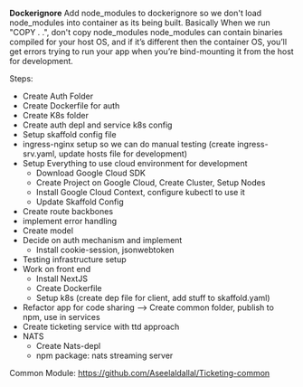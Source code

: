 **Dockerignore**
Add node_modules to dockerignore so we don't load node_modules into container as its being built. Basically When we run "COPY . .", don't copy node_modules
node_modules can contain binaries compiled for your host OS, and if it’s different then the container OS, you’ll get errors trying to run your app when you’re bind-mounting it from the host for development.

Steps:

- Create Auth Folder
- Create Dockerfile for auth
- Create K8s folder
- Create auth depl and service k8s config
- Setup skaffold config file
- ingress-nginx setup so we can do manual testing (create ingress-srv.yaml, update hosts file for development)
- Setup Everything to use cloud environment for development
  - Download Google Cloud SDK
  - Create Project on Google Cloud, Create Cluster, Setup Nodes
  - Install Google Cloud Context, configure kubectl to use it
  - Update Skaffold Config
- Create route backbones
- implement error handling
- Create model
- Decide on auth mechanism and implement
  - Install cookie-session, jsonwebtoken
- Testing infrastructure setup
- Work on front end
  - Install NextJS
  - Create Dockerfile
  - Setup k8s (create dep file for client, add stuff to skaffold.yaml)
- Refactor app for code sharing --> Create common folder, publish to npm, use in services
- Create ticketing service with ttd approach
- NATS
  - Create Nats-depl
  - npm package: nats streaming server

Common Module: https://github.com/Aseelaldallal/Ticketing-common

